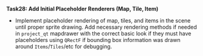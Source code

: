 **Task28: Add Initial Placeholder Renderers (Map, Tile, Item)**
* Implement placeholder rendering of map, tiles, and items in the scene until proper sprite drawing. Add necessary rendering methods if needed in `project_qt` mapdrawer with the correct basic look if they must have placeholders using `QRectF` if bounding box information was drawn around `Items`/`Tiles`/etc for debugging.
